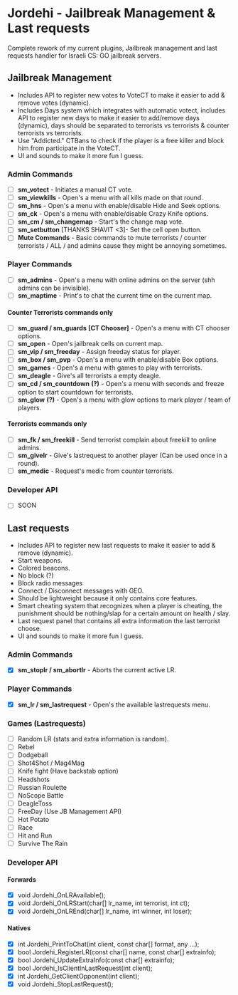 # Jordehi - Jailbreak Management & Last requests
Complete rework of my current plugins, Jailbreak management and last requests handler for Israeli CS: GO jailbreak servers.

## Jailbreak Management
* Includes API to register new votes to VoteCT to make it easier to add & remove votes (dynamic).
* Includes Days system which integrates with automatic votect, includes API to register new days to make it easier to add/remove days (dynamic), days should be separated to terrorists vs terrorists & counter terrorists vs terrorists.
* Use "Addicted." CTBans to check if the player is a free killer and block him from participate in the VoteCT.
* UI and sounds to make it more fun I guess.
### Admin Commands
- [ ] **sm_votect** - Initiates a manual CT vote.
- [ ] **sm_viewkills** - Open's a menu with all kills made on that round.
- [ ] **sm_hns** - Open's a menu with enable/disable Hide and Seek options.
- [ ] **sm_ck** - Open's a menu with enable/disable Crazy Knife options.
- [ ] **sm_cm / sm_changemap** - Start's the change map vote.
- [ ] **sm_setbutton** [THANKS SHAVIT <3]- Set the cell open button.
- [ ] **Mute Commands** - Basic commands to mute terrorists / counter terrorists / ALL / and admins cause they might be annoying sometimes.

### Player Commands
- [ ] **sm_admins** - Open's a menu with online admins on the server (shh admins can be invisible).
- [ ] **sm_maptime** - Print's to chat the current time on the current map.
#### **Counter Terrorists commands only**
- [ ] **sm_guard / sm_guards** **[CT Chooser]** - Open's a menu with CT chooser options.
- [ ] **sm_open** - Open's jailbreak cells on current map.
- [ ] **sm_vip / sm_freeday** - Assign freeday status for player.
- [ ] **sm_box / sm_pvp** - Open's a menu with enable/disable Box options.
- [ ] **sm_games** - Open's a menu with games to play with terrorists.
- [ ] **sm_deagle** - Give's all terrorists a empty deagle.
- [ ] **sm_cd / sm_countdown** **(?)** - Open's a menu with seconds and freeze option to start countdown for terrorists.
- [ ] **sm_glow** **(?)** - Open's a menu with glow options to mark player / team of players.
#### **Terrorists commands only**
- [ ] **sm_fk / sm_freekill** - Send terrorist complain about freekill to online admins.
- [ ] **sm_givelr** - Give's lastrequest to another player (Can be used once in a round).
- [ ] **sm_medic** - Request's medic from counter terrorists.

### Developer API
- [ ] SOON

## Last requests
* Includes API to register new last requests to make it easier to add & remove (dynamic).
* Start weapons.
* Colored beacons.
* No block (?)
* Block radio messages
* Connect / Disconnect messages with GEO.
* Should be lightweight because it only contains core features.
* Smart cheating system that recognizes when a player is cheating, the punishment should be nothing/slap for a certain amount on health / slay.
* Last request panel that contains all extra information the last terrorist choose.
* UI and sounds to make it more fun I guess.

### Admin Commands
- [x] **sm_stoplr / sm_abortlr** - Aborts the current active LR.

### Player Commands
- [x] **sm_lr / sm_lastrequest** - Open's the available lastrequests menu.

### Games (Lastrequests)
- [ ] Random LR (stats and extra information is random).
- [ ] Rebel
- [ ] Dodgeball
- [ ] Shot4Shot / Mag4Mag
- [ ] Knife fight (Have backstab option)
- [ ] Headshots
- [ ] Russian Roulette
- [ ] NoScope Battle
- [ ] DeagleToss
- [ ] FreeDay (Use JB Management API)
- [ ] Hot Potato
- [ ] Race
- [ ] Hit and Run
- [ ] Survive The Rain

### Developer API
#### **Forwards**
- [x] void Jordehi_OnLRAvailable();
- [x] void Jordehi_OnLRStart(char[] lr_name, int terrorist, int ct);
- [x] void Jordehi_OnLREnd(char[] lr_name, int winner, int loser); 
#### **Natives**
- [x] int Jordehi_PrintToChat(int client, const char[] format, any ...);
- [x] bool Jordehi_RegisterLR(const char[] name, const char[] extrainfo);
- [x] bool Jordehi_UpdateExtraInfo(const char[] extrainfo);
- [x] bool Jordehi_IsClientInLastRequest(int client);
- [x] int Jordehi_GetClientOpponent(int client);
- [x] void Jordehi_StopLastRequest();
